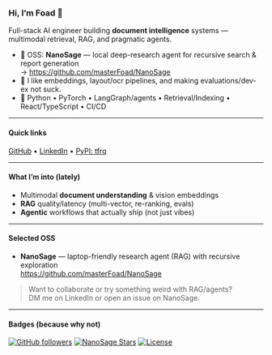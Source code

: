 ### Hi, I’m Foad 👋

Full-stack AI engineer building **document intelligence** systems — multimodal retrieval, RAG, and pragmatic agents.

- 🔎 OSS: **NanoSage** — local deep-research agent for recursive search & report generation  
  → https://github.com/masterFoad/NanoSage
- 🧠 I like embeddings, layout/ocr pipelines, and making evaluations/dev-ex not suck.
- 🧰 Python • PyTorch • LangGraph/agents • Retrieval/Indexing • React/TypeScript • CI/CD

---

#### Quick links
[GitHub](https://github.com/masterFoad) •
[LinkedIn](https://www.linkedin.com/in/foad-abo-dahood) •
[PyPI: tfrq](https://pypi.org/project/tfrq/)

---

#### What I’m into (lately)
- Multimodal **document understanding** & vision embeddings
- **RAG** quality/latency (multi-vector, re-ranking, evals)
- **Agentic** workflows that actually ship (not just vibes)

---

#### Selected OSS
- **NanoSage** — laptop-friendly research agent (RAG) with recursive exploration  
  https://github.com/masterFoad/NanoSage

> Want to collaborate or try something weird with RAG/agents?  
> DM me on LinkedIn or open an issue on NanoSage.

---

#### Badges (because why not)
[![GitHub followers](https://img.shields.io/github/followers/masterFoad)](https://github.com/masterFoad?tab=followers)
[![NanoSage Stars](https://img.shields.io/github/stars/masterFoad/NanoSage?label=NanoSage%20stars)](https://github.com/masterFoad/NanoSage)
[![License](https://img.shields.io/badge/License-Apache_2.0-blue.svg)](https://github.com/masterFoad/NanoSage/blob/main/LICENSE)
